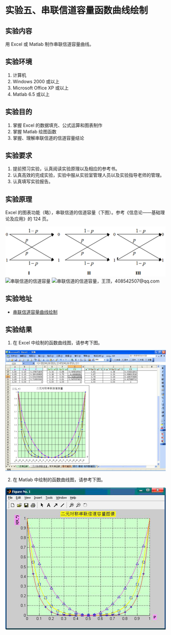 # 实验五、串联信道容量函数曲线绘制

## 实验内容

用 Excel 或 Matlab 制作串联信道容量曲线。

## 实验环境

1. 计算机
2. Windows 2000 或以上
3. Microsoft Office XP 或以上
4. Matlab 6.5 或以上

## 实验目的

1. 掌握 Excel 的数据填充、公式运算和图表制作
2. 掌握 Matlab 绘图函数
3. 掌握、理解串联信道的信道容量结论

## 实验要求

1. 提前预习实验，认真阅读实验原理以及相应的参考书。
2. 认真高效的完成实验，实验中服从实验室管理人员以及实验指导老师的管理。
3. 认真填写实验报告。

## 实验原理

Excel 的图表功能（略），串联信道的信道容量（下图）。参考《信息论——基础理论及应用》的 124 页。

![串联信道的信道容量](images/lab05-01.png)
![串联信道的信道容量](images/lab05-02.png)
![串联信道的信道容量，王顶，408542507@qq.com](images/lab05-03.png)

## 实验地址

- [串联信道容量曲线绘制](https://info-lab.wangding.in/labs/lab05.html)
  
## 实验结果

1. 在 Excel 中绘制的函数曲线图，请参考下图。

  ![Excel 绘制的函数曲线，王顶，408542507@qq.com](images/lab05-04.png)

2. 在 Matlab 中绘制的函数曲线图，请参考下图。

  ![Matlab 绘制的函数曲线，王顶，408542507@qq.com](images/lab05-05.png)

